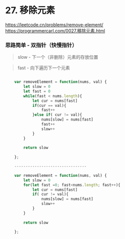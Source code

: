 # 27. 移除元素
https://leetcode.cn/problems/remove-element/
https://programmercarl.com/0027.移除元素.html 

### 思路简单 - 双指针（快慢指针）
> slow - 下一个（非删除）元素的存放位置

> fast - 向下遍历下一个元素

```js

    var removeElement = function(nums, val) {
        let slow = 0 
        let fast = 0
        while(fast < nums.length){
            let cur = nums[fast]
            if(cur == val){
                fast++ 
            }else if( cur != val){
                nums[slow] = nums[fast]
                fast++
                slow++
            }
        }
        
        return slow
        
    };

    --------------------------------

    var removeElement = function(nums, val) {
        let slow = 0 
        for(let fast =0; fast<nums.length; fast++){
            let cur = nums[fast]
            if( cur != val){
                nums[slow] = nums[fast]
                slow++
            }   
        }
        
        return slow
        
    };
```